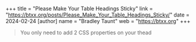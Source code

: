+++
title = "Please Make Your Table Headings Sticky"
link = "https://btxx.org/posts/Please_Make_Your_Table_Headings_Sticky/"
date = 2024-02-24
[author]
  name = "Bradley Taunt"
  web = "https://btxx.org"
+++
> You only need to add 2 CSS properties on your thead